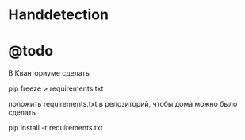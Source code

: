 # Handdetection

# @todo
В Кванториуме сделать

pip freeze > requirements.txt

положить requirements.txt в репозиторий, чтобы дома можно было сделать

pip install -r requirements.txt

